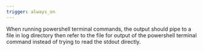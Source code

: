 ```yaml
---
trigger: always_on
---
```


When running powershell terminal commands, the output should pipe to a file in log directory then refer to the file for output of the powershell terminal command instead of trying to read the stdout directly. 